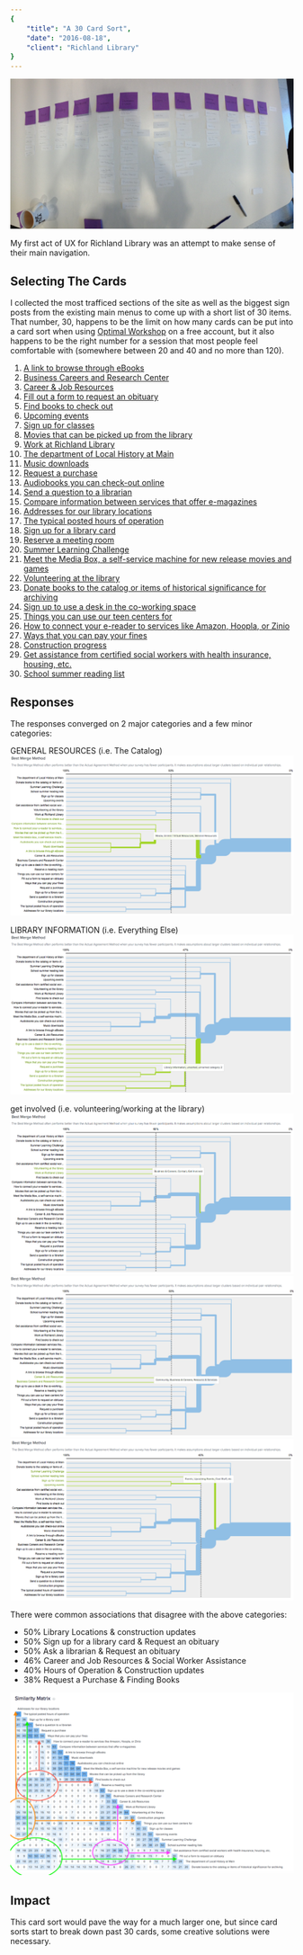 ```yaml
---
{
	"title": "A 30 Card Sort",
	"date": "2016-08-18",
	"client": "Richland Library"
}
---
```


![a card sort on a table](./card-sort-table.jpg)

My first act of UX for Richland Library was an attempt to make sense of their main navigation.

## Selecting The Cards
I collected the most trafficed sections of the site as well as the biggest sign posts from the existing main menus to come up with a short list of 30 items. That number, 30, happens to be the limit on how many cards can be put into a card sort when using [Optimal Workshop](http://optimalworkshop.com) on a free account, but it also happens to be the right number for a session that most people feel comfortable with (somewhere between 20 and 40 and no more than 120).

1. [A link to browse through eBooks](https://web.archive.org/web/20180428192407/http://www.richlandlibrary.com/download-it/ebooks)
2. [Business Careers and Research Center](https://web.archive.org/web/20180428192407/http://www.richlandlibrary.com/jobs)
3. [Career & Job Resources](https://web.archive.org/web/20180428192407/http://www.richlandlibrary.com/research-it/career-job-resources)
4. [Fill out a form to request an obituary](https://web.archive.org/web/20180428192407/http://www.richlandlibrary.com/ask-us/answer/462867)
5. [Find books to check out](https://web.archive.org/web/20180428192407/http://www.richlandlibrary.com/check-it-out/books)
6. [Upcoming events](https://web.archive.org/web/20180428192407/http://www.richlandlibrary.com/events)
7. [Sign up for classes](https://web.archive.org/web/20180428192407/http://www.richlandlibrary.com/events)
8. [Movies that can be picked up from the library](https://web.archive.org/web/20180428192407/http://www.richlandlibrary.com/check-it-out/movies)
9. [Work at Richland Library](https://web.archive.org/web/20180428192407/http://www.richlandlibrary.com/careers)
10. [The department of Local History at Main](https://web.archive.org/web/20180428192407/http://www.richlandlibrary.com/research-it/genealogy)
11. [Music downloads](https://web.archive.org/web/20180428192407/http://www.richlandlibrary.com/download-it/music)
12. [Request a purchase](https://web.archive.org/web/20180428192407/http://www.richlandlibrary.com/request-purchase)
13. [Audiobooks you can check-out online](https://web.archive.org/web/20180428192407/http://www.richlandlibrary.com/check-it-out/audiobooks?menu=download-it)
14. [Send a question to a librarian](https://web.archive.org/web/20180428192407/http://www.richlandlibrary.com/ask-us)
15. [Compare information between services that offer e-magazines](https://web.archive.org/web/20180428192407/http://www.richlandlibrary.com/download-it)
16. [Addresses for our library locations](https://web.archive.org/web/20180428192407/http://www.richlandlibrary.com/locations)
17. [The typical posted hours of operation](https://web.archive.org/web/20180428192407/http://www.richlandlibrary.com/locations)
18. [Sign up for a library card](https://web.archive.org/web/20180428192407/http://www.richlandlibrary.com/ask-us/answer/489830)
19. [Reserve a meeting room](https://web.archive.org/web/20180428192407/http://www.richlandlibrary.com/services/reserve-room)
20. [Summer Learning Challenge](https://web.archive.org/web/20180428192407/http://www.richlandlibrary.com/summer)
21. [Meet the Media Box, a self-service machine for new release movies and games](https://web.archive.org/web/20180428192407/http://www.richlandlibrary.com/sites/default/files/media-room/meet_the_media_box_faqs_april_2015_0.pdf)
22. [Volunteering at the library](https://web.archive.org/web/20180428192407/http://www.richlandlibrary.com/donate-or-volunteer)
23. [Donate books to the catalog or items of historical significance for archiving](https://web.archive.org/web/20180428192407/http://www.richlandlibrary.com/donate-or-volunteer)
24. [Sign up to use a desk in the co-working space](https://web.archive.org/web/20180428192407/http://www.richlandlibrary.com/services/reserve-room)
25. [Things you can use our teen centers for](https://web.archive.org/web/20180428192407/http://www.richlandlibrary.com/check-it-out/teens)
26. [How to connect your e-reader to services like Amazon, Hoopla, or Zinio](https://web.archive.org/web/20180428192407/http://www.richlandlibrary.com/download-it)
27. [Ways that you can pay your fines](https://web.archive.org/web/20180428192407/https://www.richlandlibrary.com/ask-us/answer/638981)
28. [Construction progress](https://web.archive.org/web/20180428192407/http://www.buildingyourlibrary.com)
29. [Get assistance from certified social workers with health insurance, housing, etc.](https://web.archive.org/web/20180428192407/http://richlandlibrary.com/services/social-work)
30. [School summer reading list](https://web.archive.org/web/20180428192407/http://www.richlandlibrary.com/inform/school-summer-reading-lists-2016)

## Responses
The responses converged on 2 major categories and a few minor categories:

GENERAL RESOURCES (i.e. The Catalog)
![general resources](./general-resources.png)

LIBRARY INFORMATION (i.e. Everything Else)
![library information](./library-information.png)

get involved (i.e. volunteering/working at the library)
![get involved](./get-involved.png)
![business and careers](./business-and-careers.png)
![events](./events.png)

There were common associations that disagree with the above categories:

- 50% Library Locations & construction updates
- 50% Sign up for a library card & Request an obituary
- 50% Ask a librarian & Request an obituary
- 46% Career and Job Resources & Social Worker Assistance
- 40% Hours of Operation & Construction updates
- 38% Request a Purchase & Finding Books

![similarity disagreements](./similarity-disagreements.png)

## Impact
This card sort would pave the way for a much larger one, but since card sorts start to break down past 30 cards, some creative solutions were necessary.